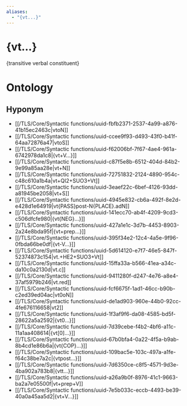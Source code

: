 ```yaml
---
aliases:
  - "{vt...}"
---
```

# {vt...}

{transitive verbal constituent}
# Ontology

## Hyponym
- [[/TLS/Core/Syntactic functions/uuid-fbfb2371-2537-4a99-a876-41b15ec2463c|vtoN]]
- [[/TLS/Core/Syntactic functions/uuid-ccee9f93-d493-43f0-b41f-64aa72876a47|vtoS]]
- [[/TLS/Core/Syntactic functions/uuid-f62006bf-7f67-4ae4-961a-6742978da1c8|{vt+V...}]]
- [[/TLS/Core/Syntactic functions/uuid-c87f5e8b-6512-404d-84b2-9e99a85aa28e|vt+N]]
- [[/TLS/Core/Syntactic functions/uuid-72751832-2124-4890-954c-c48c610a1b4a|vt+QI2+SUO3+Vt]]
- [[/TLS/Core/Syntactic functions/uuid-3eaef22c-6bef-4126-93dd-a81945be2058|vt+S]]
- [[/TLS/Core/Syntactic functions/uuid-4945e832-cb6a-492f-8e2d-e428d1e64919|vt{PASS}post-N{PLACE}.adN]]
- [[/TLS/Core/Syntactic functions/uuid-141ecc70-ab4f-4209-9cd3-c506dfcfe980|{vt{NEG}...}]]
- [[/TLS/Core/Syntactic functions/uuid-427a1e1c-3d7b-4453-8903-2a24e8bda95f|{vt+prep...}]]
- [[/TLS/Core/Syntactic functions/uuid-395f34e2-12c4-4a5e-9f96-0fbda66be0df|{vt-V...}]]
- [[/TLS/Core/Syntactic functions/uuid-5d614120-e7f7-46e5-847f-52374873c154|vt.+HE2+SUO3+Vt]]
- [[/TLS/Core/Syntactic functions/uuid-15ffa33a-b566-41ea-a34c-da10c0a2130d|vt.c]]
- [[/TLS/Core/Syntactic functions/uuid-9411280f-d247-4e76-a8e4-37af5979b246|vt.red]]
- [[/TLS/Core/Syntactic functions/uuid-fcf6675f-1ad1-46cc-b90b-c2ed39ed04ac|vt0oN]]
- [[/TLS/Core/Syntactic functions/uuid-de1ad903-960e-44b0-92cc-4fe676116658|vt2]]
- [[/TLS/Core/Syntactic functions/uuid-1f3af9f6-da08-4585-bd5f-28622a5a2592|{vt0...}]]
- [[/TLS/Core/Syntactic functions/uuid-7d39cebe-f4b2-4bf6-a11c-11a1aa408614|{vt[0]...}]]
- [[/TLS/Core/Syntactic functions/uuid-67b0bfa4-0a22-4f5a-b9ab-8b4cd1e86b6a|{vt{COP}...}]]
- [[/TLS/Core/Syntactic functions/uuid-109bac5e-103c-497a-a1fe-f64c38be7a2c|{vtpost...}]]
- [[/TLS/Core/Syntactic functions/uuid-7d6350ce-c8f5-4571-9d3e-4ba902a783b8|{vtt...}]]
- [[/TLS/Core/Syntactic functions/uuid-a26a9b0f-8976-41c1-9663-ba2a7e05500f|vt+prep+V]]
- [[/TLS/Core/Syntactic functions/uuid-7e5b033c-eccb-4493-be39-40a0a45aa5d2|{vt+V...}]]